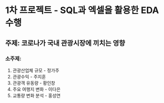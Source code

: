 # 1차 프로젝트 - SQL과 엑셀을 활용한 EDA 수행

## 주제: 코로나가 국내 관광시장에 끼치는 영향

### 소주제: 
1. 관광산업체 규모 - 정가주
2. 관광수익 - 주지훈
3. 관광객 유동량 - 황인창
4. 주요 여행지 변화 - 이다은
5. 교통량 변화 분석 - 홍성연